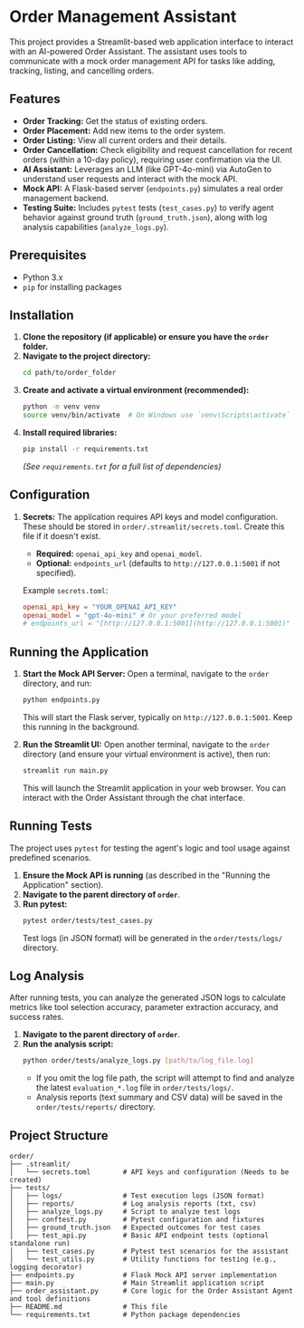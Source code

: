 # Order Management Assistant

This project provides a Streamlit-based web application interface to interact with an AI-powered Order Assistant. The assistant uses tools to communicate with a mock order management API for tasks like adding, tracking, listing, and cancelling orders.

## Features

* **Order Tracking:** Get the status of existing orders.
* **Order Placement:** Add new items to the order system.
* **Order Listing:** View all current orders and their details.
* **Order Cancellation:** Check eligibility and request cancellation for recent orders (within a 10-day policy), requiring user confirmation via the UI.
* **AI Assistant:** Leverages an LLM (like GPT-4o-mini) via AutoGen to understand user requests and interact with the mock API.
* **Mock API:** A Flask-based server (`endpoints.py`) simulates a real order management backend.
* **Testing Suite:** Includes `pytest` tests (`test_cases.py`) to verify agent behavior against ground truth (`ground_truth.json`), along with log analysis capabilities (`analyze_logs.py`).

## Prerequisites

* Python 3.x
* `pip` for installing packages

## Installation

1.  **Clone the repository (if applicable) or ensure you have the `order` folder.**
2.  **Navigate to the project directory:**
    ```bash
    cd path/to/order_folder
    ```
3.  **Create and activate a virtual environment (recommended):**
    ```bash
    python -m venv venv
    source venv/bin/activate  # On Windows use `venv\Scripts\activate`
    ```
4.  **Install required libraries:**
    ```bash
    pip install -r requirements.txt
    ```
    *(See `requirements.txt` for a full list of dependencies)*

## Configuration

1.  **Secrets:** The application requires API keys and model configuration. These should be stored in `order/.streamlit/secrets.toml`. Create this file if it doesn't exist.
    * **Required:** `openai_api_key` and `openai_model`.
    * **Optional:** `endpoints_url` (defaults to `http://127.0.0.1:5001` if not specified).

    Example `secrets.toml`:
    ```toml
    openai_api_key = "YOUR_OPENAI_API_KEY"
    openai_model = "gpt-4o-mini" # Or your preferred model
    # endpoints_url = "[http://127.0.0.1:5001](http://127.0.0.1:5001)" # Optional override
    ```

## Running the Application

1.  **Start the Mock API Server:** Open a terminal, navigate to the `order` directory, and run:
    ```bash
    python endpoints.py
    ```
    This will start the Flask server, typically on `http://127.0.0.1:5001`. Keep this running in the background.

2.  **Run the Streamlit UI:** Open another terminal, navigate to the `order` directory (and ensure your virtual environment is active), then run:
    ```bash
    streamlit run main.py
    ```
    This will launch the Streamlit application in your web browser. You can interact with the Order Assistant through the chat interface.

## Running Tests

The project uses `pytest` for testing the agent's logic and tool usage against predefined scenarios.

1.  **Ensure the Mock API is running** (as described in the "Running the Application" section).
2.  **Navigate to the parent directory of `order`**.
3.  **Run pytest:**
    ```bash
    pytest order/tests/test_cases.py
    ```
    Test logs (in JSON format) will be generated in the `order/tests/logs/` directory.

## Log Analysis

After running tests, you can analyze the generated JSON logs to calculate metrics like tool selection accuracy, parameter extraction accuracy, and success rates.

1.  **Navigate to the parent directory of `order`**.
2.  **Run the analysis script:**
    ```bash
    python order/tests/analyze_logs.py [path/to/log_file.log]
    ```
    * If you omit the log file path, the script will attempt to find and analyze the latest `evaluation_*.log` file in `order/tests/logs/`.
    * Analysis reports (text summary and CSV data) will be saved in the `order/tests/reports/` directory.

## Project Structure

```
order/
├── .streamlit/
│   └── secrets.toml        # API keys and configuration (Needs to be created)
├── tests/
│   ├── logs/               # Test execution logs (JSON format)
│   ├── reports/            # Log analysis reports (txt, csv)
│   ├── analyze_logs.py     # Script to analyze test logs
│   ├── conftest.py         # Pytest configuration and fixtures
│   ├── ground_truth.json   # Expected outcomes for test cases
│   ├── test_api.py         # Basic API endpoint tests (optional standalone run)
│   ├── test_cases.py       # Pytest test scenarios for the assistant
│   └── test_utils.py       # Utility functions for testing (e.g., logging decorator)
├── endpoints.py            # Flask Mock API server implementation
├── main.py                 # Main Streamlit application script
├── order_assistant.py      # Core logic for the Order Assistant Agent and tool definitions
├── README.md               # This file
└── requirements.txt        # Python package dependencies
